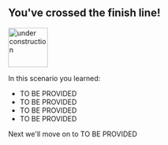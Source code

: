 ## You've crossed the finish line!

<img src="http://www.gosc.org/_Media/under-construction-yellow-d_med.png" width="80" alt="under construction" />

In this scenario you learned:

* TO BE PROVIDED
* TO BE PROVIDED
* TO BE PROVIDED
* TO BE PROVIDED

Next we'll move on to TO BE PROVIDED
